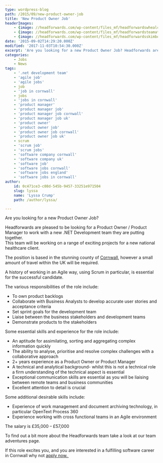 ```yaml
---
type: wordpress-blog
path: /2015/09/new-product-owner-job
title: 'New Product Owner Job'
headerImages:
    - {image: //headforwards.com/wp-content/files_mf/headforwardswhealcoatescornwall10.jpg, text: 'New Product Owner Job'}
    - {image: //headforwards.com/wp-content/files_mf/headforwardsteamat3023.jpg, text: ""}
    - {image: //headforwards.com/wp-content/files_mf/headforwardsskimboarding11.jpeg, text: ""}
date: '2015-09-02T14:29:20.000Z'
modified: '2017-11-03T10:54:30.000Z'
excerpt: 'Are you looking for a new Product Owner Job? Headforwards are pleased to be looking for a Product Owner / Product Manager to work with a new .NET Development team they are putting together. This team will be working on a range of exciting projects for a new national healthcare client. The position is based …'
categories:
    - Jobs
    - News
tags:
    - '.net development team'
    - 'agile job'
    - 'agile jobs'
    - job
    - 'job in cornwall'
    - jobs
    - 'jobs in cornwall'
    - 'product manager'
    - 'product manager job'
    - 'product manager job cornwall'
    - 'product manager job uk'
    - 'product owner'
    - 'product owner job'
    - 'product owner job cornwall'
    - 'product owner job uk'
    - scrum
    - 'scrum job'
    - 'scrum jobs'
    - 'software company cornwall'
    - 'software company uk'
    - 'software job'
    - 'software jobs cornwall'
    - 'software jobs england'
    - 'software jobs in cornwall'
author:
    id: 0c471ce3-c08d-545b-9457-33251e971504
    slug: lyssa
    name: 'Lyssa Crump'
    path: /author/lyssa/

---
```

Are you looking for a new Product Owner Job?

Headforwards are pleased to be looking for a Product Owner / Product Manager to work with a new .NET Development team they are putting together.  
This team will be working on a range of exciting projects for a new national healthcare client.

The position is based in the stunning county of [Cornwall](https://www.visitcornwall.com/), however a small amount of travel within the UK will be required.

A history of working in an Agile way, using Scrum in particular, is essential for the successful candidate.

The various responsibilities of the role include:

*   To own product backlogs
*   Collaborate with Business Analysts to develop accurate user stories and acceptance criteria
*   Set sprint goals for the development team
*   Liaise between the business stakeholders and development teams
*   Demonstrate products to the stakeholders

Some essential skills and experience for the role include:

*   An aptitude for assimilating, sorting and aggregating complex information quickly
*   The ability to analyse, prioritise and resolve complex challenges with a collaborative approach
*   2+ years experience as a Product Owner or Product Manager
*   A technical and analytical background- whilst this is not a technical role a firm understanding of the technical aspect is essential
*   Exceptional communication skills are essential as you will be liaising between remote teams and business communities
*   Excellent attention to detail is crucial

Some additional desirable skills include:

*   Experience of work management and document archiving technology, in particular OpenText Process 360
*   Experience working with cross functional teams in an Agile environment

The salary is £35,000 – £57,000

To find out a bit more about the Headforwards team take a look at our team adventures page.

If this role excites you, and you are interested in a fulfilling software career in Cornwall why not [apply now. ](http://www.headforwards.com/careers/application-form/)
